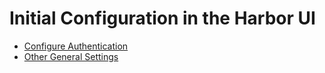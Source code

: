 # Initial Configuration in the Harbor UI

- [Configure Authentication](configure_authentication.md)
- [Other General Settings](general_settings.md)

